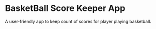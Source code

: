 # BasketBall Score Keeper App
A user-friendly app to keep count of scores for player playing basketball.
